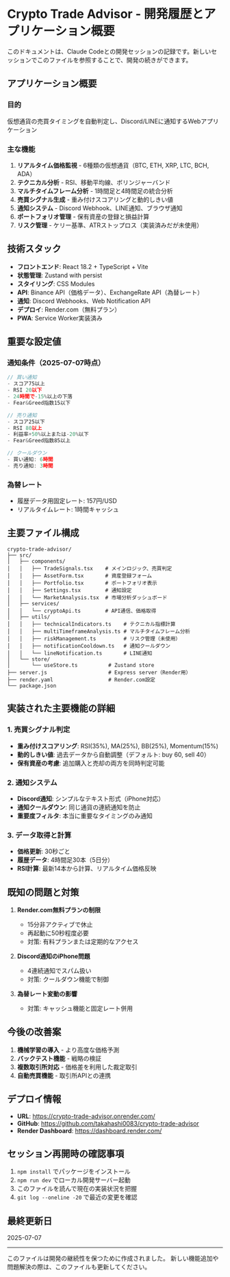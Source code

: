 # Crypto Trade Advisor - 開発履歴とアプリケーション概要

このドキュメントは、Claude Codeとの開発セッションの記録です。新しいセッションでこのファイルを参照することで、開発の続きができます。

## アプリケーション概要

### 目的
仮想通貨の売買タイミングを自動判定し、Discord/LINEに通知するWebアプリケーション

### 主な機能
1. **リアルタイム価格監視** - 6種類の仮想通貨（BTC, ETH, XRP, LTC, BCH, ADA）
2. **テクニカル分析** - RSI、移動平均線、ボリンジャーバンド
3. **マルチタイムフレーム分析** - 1時間足と4時間足の統合分析
4. **売買シグナル生成** - 重み付けスコアリングと動的しきい値
5. **通知システム** - Discord Webhook、LINE通知、ブラウザ通知
6. **ポートフォリオ管理** - 保有資産の登録と損益計算
7. **リスク管理** - ケリー基準、ATRストップロス（実装済みだが未使用）

## 技術スタック

- **フロントエンド**: React 18.2 + TypeScript + Vite
- **状態管理**: Zustand with persist
- **スタイリング**: CSS Modules
- **API**: Binance API（価格データ）、ExchangeRate API（為替レート）
- **通知**: Discord Webhooks、Web Notification API
- **デプロイ**: Render.com（無料プラン）
- **PWA**: Service Worker実装済み

## 重要な設定値

### 通知条件（2025-07-07時点）
```typescript
// 買い通知
- スコア75以上
- RSI 20以下
- 24時間で-15%以上の下落
- Fear&Greed指数15以下

// 売り通知
- スコア25以下
- RSI 80以上
- 利益率+50%以上または-20%以下
- Fear&Greed指数85以上

// クールダウン
- 買い通知: 6時間
- 売り通知: 3時間
```

### 為替レート
- 履歴データ用固定レート: 157円/USD
- リアルタイムレート: 1時間キャッシュ

## 主要ファイル構成

```
crypto-trade-advisor/
├── src/
│   ├── components/
│   │   ├── TradeSignals.tsx    # メインロジック、売買判定
│   │   ├── AssetForm.tsx       # 資産登録フォーム
│   │   ├── Portfolio.tsx       # ポートフォリオ表示
│   │   ├── Settings.tsx        # 通知設定
│   │   └── MarketAnalysis.tsx  # 市場分析ダッシュボード
│   ├── services/
│   │   └── cryptoApi.ts        # API通信、価格取得
│   ├── utils/
│   │   ├── technicalIndicators.ts    # テクニカル指標計算
│   │   ├── multiTimeframeAnalysis.ts # マルチタイムフレーム分析
│   │   ├── riskManagement.ts         # リスク管理（未使用）
│   │   ├── notificationCooldown.ts   # 通知クールダウン
│   │   └── lineNotification.ts       # LINE通知
│   └── store/
│       └── useStore.ts          # Zustand store
├── server.js                    # Express server（Render用）
├── render.yaml                  # Render.com設定
└── package.json
```

## 実装された主要機能の詳細

### 1. 売買シグナル判定
- **重み付けスコアリング**: RSI(35%), MA(25%), BB(25%), Momentum(15%)
- **動的しきい値**: 過去データから自動調整（デフォルト: buy 60, sell 40）
- **保有資産の考慮**: 追加購入と売却の両方を同時判定可能

### 2. 通知システム
- **Discord通知**: シンプルなテキスト形式（iPhone対応）
- **通知クールダウン**: 同じ通貨の連続通知を防止
- **重要度フィルタ**: 本当に重要なタイミングのみ通知

### 3. データ取得と計算
- **価格更新**: 30秒ごと
- **履歴データ**: 4時間足30本（5日分）
- **RSI計算**: 最新14本から計算、リアルタイム価格反映

## 既知の問題と対策

1. **Render.com無料プランの制限**
   - 15分非アクティブで休止
   - 再起動に50秒程度必要
   - 対策: 有料プランまたは定期的なアクセス

2. **Discord通知のiPhone問題**
   - 4連続通知でスパム扱い
   - 対策: クールダウン機能で制御

3. **為替レート変動の影響**
   - 対策: キャッシュ機能と固定レート併用

## 今後の改善案

1. **機械学習の導入** - より高度な価格予測
2. **バックテスト機能** - 戦略の検証
3. **複数取引所対応** - 価格差を利用した裁定取引
4. **自動売買機能** - 取引所APIとの連携

## デプロイ情報

- **URL**: https://crypto-trade-advisor.onrender.com/
- **GitHub**: https://github.com/takahashi0083/crypto-trade-advisor
- **Render Dashboard**: https://dashboard.render.com/

## セッション再開時の確認事項

1. `npm install` でパッケージをインストール
2. `npm run dev` でローカル開発サーバー起動
3. このファイルを読んで現在の実装状況を把握
4. `git log --oneline -20` で最近の変更を確認

## 最終更新日
2025-07-07

---

このファイルは開発の継続性を保つために作成されました。
新しい機能追加や問題解決の際は、このファイルも更新してください。